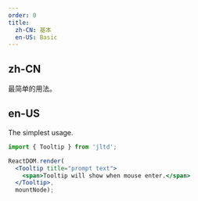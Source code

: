 ```yaml
---
order: 0
title:
  zh-CN: 基本
  en-US: Basic
---
```


## zh-CN

最简单的用法。

## en-US

The simplest usage.

````jsx
import { Tooltip } from 'jltd';

ReactDOM.render(
  <Tooltip title="prompt text">
    <span>Tooltip will show when mouse enter.</span>
  </Tooltip>,
  mountNode);
````

